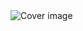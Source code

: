 
  <img src="https://res.cloudinary.com/pullforge/image/upload/v1656120474/4_z8pkip.png" alt="Cover image">
